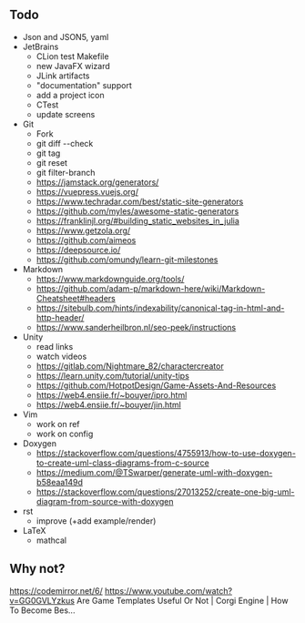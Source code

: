 ## Todo

- Json and JSON5, yaml
- JetBrains
    - CLion test Makefile
    - new JavaFX wizard
    - JLink artifacts
    - "documentation" support
    - add a project icon
    - CTest
    - update screens
- Git
  - Fork
  - git diff --check
  - git tag
  - git reset
  - git filter-branch
  - https://jamstack.org/generators/
  - https://vuepress.vuejs.org/
  - https://www.techradar.com/best/static-site-generators
  - https://github.com/myles/awesome-static-generators
  - https://franklinjl.org/#building_static_websites_in_julia
  - https://www.getzola.org/
  - https://github.com/aimeos
  - https://deepsource.io/
  - https://github.com/omundy/learn-git-milestones
- Markdown
    - https://www.markdownguide.org/tools/
    - https://github.com/adam-p/markdown-here/wiki/Markdown-Cheatsheet#headers
    - https://sitebulb.com/hints/indexability/canonical-tag-in-html-and-http-header/
    - https://www.sanderheilbron.nl/seo-peek/instructions
- Unity
  - read links
  - watch videos
  - https://gitlab.com/Nightmare_82/charactercreator
  - https://learn.unity.com/tutorial/unity-tips
  - https://github.com/HotpotDesign/Game-Assets-And-Resources
  - https://web4.ensiie.fr/~bouyer/ipro.html
  - https://web4.ensiie.fr/~bouyer/jin.html
- Vim
  - work on ref
  - work on config
- Doxygen
  - https://stackoverflow.com/questions/4755913/how-to-use-doxygen-to-create-uml-class-diagrams-from-c-source
  - https://medium.com/@TSwarper/generate-uml-with-doxygen-b58eaa149d
  - https://stackoverflow.com/questions/27013252/create-one-big-uml-diagram-from-source-with-doxygen
- rst
  - improve (+add example/render)
- LaTeX
  - mathcal

## Why not?

https://codemirror.net/6/
https://www.youtube.com/watch?v=GG0GVLYzkus
Are Game Templates Useful Or Not | Corgi Engine | How To Become Bes...